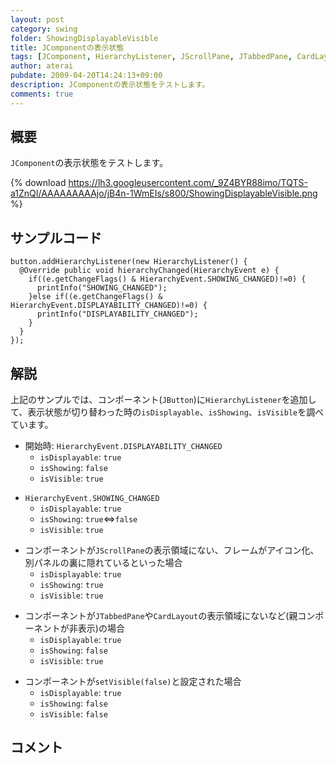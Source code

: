 ```yaml
---
layout: post
category: swing
folder: ShowingDisplayableVisible
title: JComponentの表示状態
tags: [JComponent, HierarchyListener, JScrollPane, JTabbedPane, CardLayout]
author: aterai
pubdate: 2009-04-20T14:24:13+09:00
description: JComponentの表示状態をテストします。
comments: true
---
```

## 概要
`JComponent`の表示状態をテストします。

{% download https://lh3.googleusercontent.com/_9Z4BYR88imo/TQTS-a1ZnQI/AAAAAAAAAjo/jB4n-1WmEIs/s800/ShowingDisplayableVisible.png %}

## サンプルコード
<pre class="prettyprint"><code>button.addHierarchyListener(new HierarchyListener() {
  @Override public void hierarchyChanged(HierarchyEvent e) {
    if((e.getChangeFlags() &amp; HierarchyEvent.SHOWING_CHANGED)!=0) {
      printInfo("SHOWING_CHANGED");
    }else if((e.getChangeFlags() &amp; HierarchyEvent.DISPLAYABILITY_CHANGED)!=0) {
      printInfo("DISPLAYABILITY_CHANGED");
    }
  }
});
</code></pre>

## 解説
上記のサンプルでは、コンポーネント(`JButton`)に`HierarchyListener`を追加して、表示状態が切り替わった時の`isDisplayable`、`isShowing`、`isVisible`を調べています。

- 開始時: `HierarchyEvent.DISPLAYABILITY_CHANGED`
    - `isDisplayable`: `true`
    - `isShowing`: `false`
    - `isVisible`: `true`

<!-- dummy comment line for breaking list -->

- `HierarchyEvent.SHOWING_CHANGED`
    - `isDisplayable`: `true`
    - `isShowing`: `true`⇔`false`
    - `isVisible`: `true`

<!-- dummy comment line for breaking list -->

- コンポーネントが`JScrollPane`の表示領域にない、フレームがアイコン化、別パネルの裏に隠れているといった場合
    - `isDisplayable`: `true`
    - `isShowing`: `true`
    - `isVisible`: `true`

<!-- dummy comment line for breaking list -->

- コンポーネントが`JTabbedPane`や`CardLayout`の表示領域にないなど(親コンポーネントが非表示)の場合
    - `isDisplayable`: `true`
    - `isShowing`: `false`
    - `isVisible`: `true`

<!-- dummy comment line for breaking list -->

- コンポーネントが`setVisible(false)`と設定された場合
    - `isDisplayable`: `true`
    - `isShowing`: `false`
    - `isVisible`: `false`

<!-- dummy comment line for breaking list -->

## コメント
